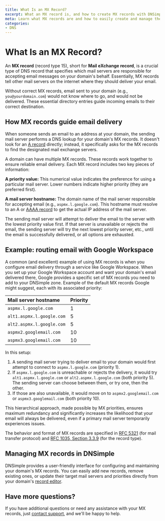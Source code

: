 ```yaml
---
title: What Is an MX Record?
excerpt: What an MX record is, and how to create MX records with DNSimple.
meta: Learn what MX records are and how to easily create and manage them with DNSimple to ensure proper email delivery for your domain. Get started today!
categories:
- DNS
---
```


# What Is an MX Record?

An **MX record** (record type 15), short for **Mail eXchange record**, is a crucial type of DNS record that specifies which mail servers are responsible for accepting email messages on your domain's behalf. Essentially, MX records tell other mail servers on the internet where they should deliver your email.

Without correct MX records, email sent to your domain (e.g., `you@yourdomain.com`) would not know where to go, and would not be delivered. These essential directory entries guide incoming emails to their correct destination.

## How MX records guide email delivery
When someone sends an email to an address at your domain, the sending mail server performs a DNS lookup for your domain's MX records. It doesn't look for an [A record](/articles/a-record/) directly; instead, it specifically asks for the MX records to find the designated mail exchange servers.

A domain can have multiple MX records. These records work together to ensure reliable email delivery. Each MX record includes two key pieces of information:

**A priority value:** This numerical value indicates the preference for using a particular mail server. Lower numbers indicate higher priority (they are preferred first).

**A mail server hostname:** The domain name of the mail server responsible for accepting email (e.g., `aspmx.l.google.com`). This hostname must resolve to an A or [AAAA record](/articles/aaaa-record/) to get the actual IP address of the mail server.

The sending mail server will attempt to deliver the email to the server with the lowest priority value first. If that server is unavailable or rejects the email, the sending server will try the next lowest priority server, etc., until the email is successfully delivered, or all options are exhausted.

## Example: routing email with Google Workspace
A common (and excellent) example of using MX records is when you configure email delivery through a service like Google Workspace. When you set up your Google Workspace account and want your domain's email delivered there, Google provides a specific set of MX records you need to add to your DNSimple zone.
Example of the default MX records Google might suggest, each with its associated priority:


| Mail server hostname | Priority |
|:--------|:-----------|
|`aspmx.l.google.com`| 1 |
|`alt1.aspmx.l.google.com`| 5|
|`alt2.aspmx.l.google.com`| 5 |
|`aspmx2.googlemail.com`| 10|
|`aspmx3.googlemail.com`| 10|

In this setup:

1. A sending mail server trying to deliver email to your domain would first attempt to connect to `aspmx.l.google.com` (priority 1).
1. If `aspmx.l.google.com` is unreachable or rejects the delivery, it would try `alt1.aspmx.l.google.com` or `alt2.aspmx.l.google.com` (both priority 5). The sending server can choose between them, or try one, then the other.
1. If those are also unavailable, it would move on to `aspmx2.googlemail.com` or `aspmx3.googlemail.com` (both priority 10).

This hierarchical approach, made possible by MX priorities, ensures maximum redundancy and significantly increases the likelihood that your email will always be delivered, even if a primary mail server temporarily experiences issues.

The behavior and format of MX records are specified in [RFC 5321](https://datatracker.ietf.org/doc/html/rfc5321) (for mail transfer protocol) and [RFC 1035, Section 3.3.9](https://datatracker.ietf.org/doc/html/rfc1035#section-3.3.9) (for the record type).

## Managing MX records in DNSimple
DNSimple provides a user-friendly interface for configuring and maintaining your domain's MX records. You can easily add new records, remove existing ones, or update their target mail servers and priorities directly from your domain's [record editor](/articles/record-editor/).

## Have more questions?
If you have additional questions or need any assistance with your MX records, just [contact support](https://dnsimple.com/feedback), and we'll be happy to help.
